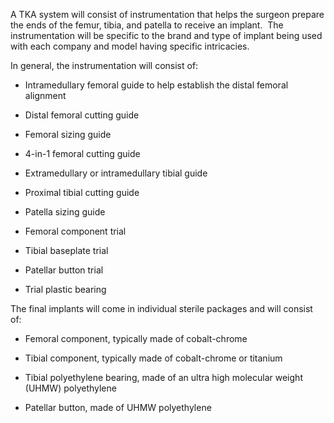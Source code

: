 A TKA system will consist of instrumentation that helps the surgeon prepare the ends of the femur, tibia, and patella to receive an implant.  The instrumentation will be specific to the brand and type of implant being used with each company and model having specific intricacies.

In general, the instrumentation will consist of:

- Intramedullary femoral guide to help establish the distal femoral alignment

- Distal femoral cutting guide

- Femoral sizing guide

- 4-in-1 femoral cutting guide

- Extramedullary or intramedullary tibial guide

- Proximal tibial cutting guide

- Patella sizing guide

- Femoral component trial

- Tibial baseplate trial

- Patellar button trial

- Trial plastic bearing

The final implants will come in individual sterile packages and will consist of:

- Femoral component, typically made of cobalt-chrome

- Tibial component, typically made of cobalt-chrome or titanium

- Tibial polyethylene bearing, made of an ultra high molecular weight (UHMW) polyethylene

- Patellar button, made of UHMW polyethylene
